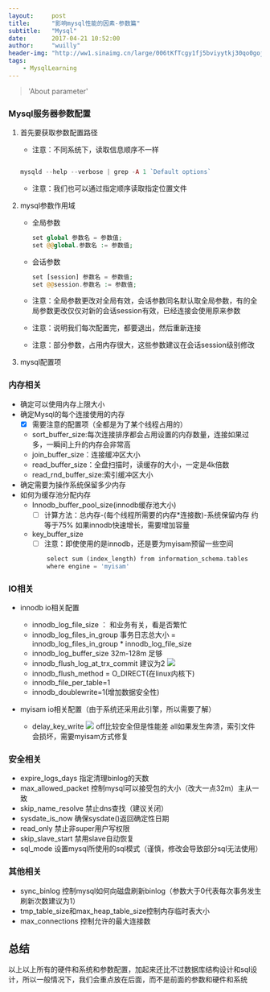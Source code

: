 ```yaml
---
layout:     post
title:      "影响mysql性能的因素-参数篇"
subtitle:   "Mysql"
date:       2017-04-21 10:52:00
author:     "wuilly"
header-img: "http://ww1.sinaimg.cn/large/006tKfTcgy1fj5bviyytkj30qo0gojsu.jpg"
tags:
    - MysqlLearning
---
```

> 'About parameter'

### Mysql服务器参数配置

1. 首先要获取参数配置路径
    
    -  注意：不同系统下，读取信息顺序不一样
    
    ```php
    
    mysqld --help --verbose | grep -A 1 `Default options`
    
    ```
    
    -  注意：我们也可以通过指定顺序读取指定位置文件

2. mysql参数作用域
    
    * 全局参数
        
        ``` php
        set global 参数名 = 参数值;
        set @@global.参数名 := 参数值;
        ```
        
    * 会话参数
        
         ``` php
        set [session] 参数名 = 参数值;
        set @@session.参数名 := 参数值;
        ```
    - 注意：全局参数更改对全局有效，会话参数同名默认取全局参数，有的全局参数更改仅仅对新的会话session有效，已经连接会使用原来参数
    
    - 注意：说明我们每次配置完，都要退出，然后重新连接
    
    - 注意：部分参数，占用内存很大，这些参数建议在会话session级别修改

3. mysql配置项

### 内存相关

* 确定可以使用内存上限大小
* 确定Mysql的每个连接使用的内存
    - [x] 需要注意的配置项（全都是为了某个线程占用的）
    - sort_buffer_size:每次连接排序都会占用设置的内存数量，连接如果过多，一瞬间上升的内存会非常高
    - join_buffer_size：连接缓冲区大小
    - read_buffer_size：全盘扫描时，读缓存的大小，一定是4k倍数
    - read_rnd_buffer_size:索引缓冲区大小
* 确定需要为操作系统保留多少内存
* 如何为缓存池分配内存
    - Innodb_buffer_pool_size(innodb缓存池大小)
        - [ ]  计算方法：总内存-(每个线程所需要的内存*连接数)-系统保留内存 约等于75% 如果innodb快速增长，需要增加容量
    - key_buffer_size
        - [ ]   注意：即使使用的是innodb，还是要为myisam预留一些空间      
        ``` php
            select sum (index_length) from information_schema.tables
            where engine = 'myisam'
        ``` 
        
### IO相关

* innodb io相关配置
    
    * innodb_log_file_size ： 和业务有关，看是否繁忙
    * innodb_log_files_in_group
            事务日志总大小 = 
            innodb_log_files_in_group
            * 
            innodb_log_file_size
    * innodb_log_buffer_size 32m-128m 足够
    * innodb_flush_log_at_trx_commit 建议为2
        ![](http://ww1.sinaimg.cn/large/006tKfTcgy1fj5ccigqnvj30sm090wir.jpg)
    * innodb_flush_method = O_DIRECT(在linux内核下)
    * innodb_file_per_table=1
    * innodb_doublewrite=1(增加数据安全性)

* myisam io相关配置（由于系统还采用此引擎，所以需要了解）

    * delay_key_write
![](http://ww3.sinaimg.cn/large/006tKfTcgy1fj5ch12rocj30ro07owhw.jpg)
off比较安全但是性能差
all如果发生奔溃，索引文件会损坏，需要myisam方式修复

### 安全相关

* expire_logs_days 指定清理binlog的天数
* max_allowed_packet 控制mysql可以接受包的大小（改大一点32m）主从一致
* skip_name_resolve 禁止dns查找（建议关闭）
* sysdate_is_now 确保sysdate()返回确定性日期
* read_only 禁止非super用户写权限
* skip_slave_start 禁用slave自动恢复
* sql_mode 设置mysql所使用的sql模式（谨慎，修改会导致部分sql无法使用）

### 其他相关

* sync_binlog 控制mysql如何向磁盘刷新binlog（参数大于0代表每次事务发生刷新次数建议为1）
* tmp_table_size和max_heap_table_size控制内存临时表大小
* max_connections 控制允许的最大连接数


## 总结

以上以上所有的硬件和系统和参数配置，加起来还比不过数据库结构设计和sql设计，所以一般情况下，我们会重点放在后面，而不是前面的参数和硬件和系统
